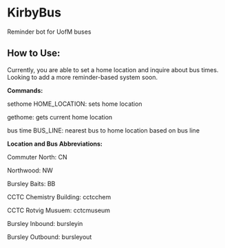 # KirbyBus
Reminder bot for UofM buses

## How to Use:
Currently, you are able to set a home location and inquire about bus times. Looking to add a more reminder-based system soon.

**Commands:**

sethome HOME_LOCATION: sets home location

gethome: gets current home location

bus time BUS_LINE: nearest bus to home location based on bus line


**Location and Bus Abbreviations:**

Commuter North: CN

Northwood: NW

Bursley Baits: BB



CCTC Chemistry Building: cctcchem

CCTC Rotvig Musuem: cctcmuseum

Bursley Inbound: bursleyin

Bursley Outbound: bursleyout


